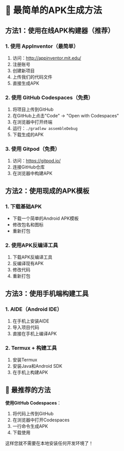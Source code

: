# 🚀 最简单的APK生成方法

## 方法1：使用在线APK构建器（推荐）

### 1. 使用 AppInventor（最简单）
1. 访问：http://appinventor.mit.edu/
2. 注册账号
3. 创建新项目
4. 上传我们的代码文件
5. 直接生成APK

### 2. 使用 GitHub Codespaces（免费）
1. 将项目上传到GitHub
2. 在GitHub上点击"Code" → "Open with Codespaces"
3. 在浏览器中打开终端
4. 运行：`./gradlew assembleDebug`
5. 下载生成的APK

### 3. 使用 Gitpod（免费）
1. 访问：https://gitpod.io/
2. 连接GitHub仓库
3. 在浏览器中构建APK

## 方法2：使用现成的APK模板

### 1. 下载基础APK
- 下载一个简单的Android APK模板
- 修改包名和图标
- 重新打包

### 2. 使用APK反编译工具
1. 下载APK反编译工具
2. 反编译现有APK
3. 修改代码
4. 重新打包

## 方法3：使用手机端构建工具

### 1. AIDE（Android IDE）
1. 在手机上安装AIDE
2. 导入项目代码
3. 直接在手机上编译APK

### 2. Termux + 构建工具
1. 安装Termux
2. 安装Java和Android SDK
3. 在手机上构建APK

## 🎯 最推荐的方法

**使用GitHub Codespaces**：
1. 将代码上传到GitHub
2. 在浏览器中打开Codespaces
3. 一行命令生成APK
4. 下载使用

这样您就不需要在本地安装任何开发环境了！ 